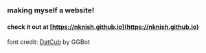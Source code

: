 ### making myself a website!

#### check it out at [https://nknish.github.io](https://nknish.github.io)

font credit: [DatCub](https://www.dafont.com/datcub.font) by GGBot
